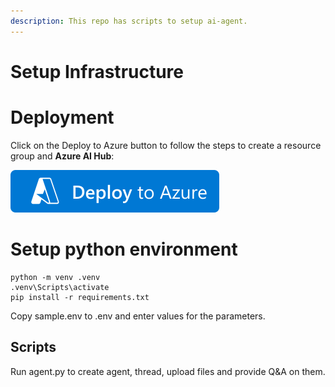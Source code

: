 ```yaml
---
description: This repo has scripts to setup ai-agent.
---
```


# Setup Infrastructure

# Deployment

Click on the Deploy to Azure button to follow the steps to create a resource group and **Azure AI Hub**:

[![Deploy to Azure](https://raw.githubusercontent.com/Azure/azure-quickstart-templates/master/1-CONTRIBUTION-GUIDE/images/deploytoazure.svg?sanitize=true)](https://portal.azure.com/#create/Microsoft.Template/uri/https%3A%2F%2Fraw.githubusercontent.com%2Fctava-msft%2Fai-agents%2Fmain%2Fazuredeploy.json)


# Setup python environment
```
python -m venv .venv
.venv\Scripts\activate
pip install -r requirements.txt
```
Copy sample.env to .env and enter values for the parameters.

## Scripts

Run agent.py to create agent, thread, upload files and provide Q&A on them.